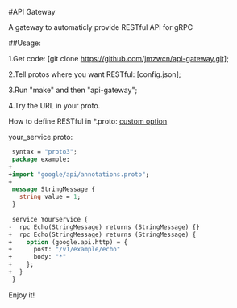 #API Gateway

A gateway to automaticly provide RESTful API for gRPC


##Usage:

1.Get code: [git clone https://github.com/jmzwcn/api-gateway.git];

2.Tell protos where you want RESTful: [config.json];

3.Run "make" and then "api-gateway";

4.Try the URL in your proto.

How to define RESTful in *.proto: [custom option](https://cloud.google.com/service-management/reference/rpc/google.api#http)
   
   your_service.proto:
   ```protobuf
    syntax = "proto3";
    package example;
   +
   +import "google/api/annotations.proto";
   +
    message StringMessage {
      string value = 1;
    }
    
    service YourService {
   -  rpc Echo(StringMessage) returns (StringMessage) {}
   +  rpc Echo(StringMessage) returns (StringMessage) {
   +    option (google.api.http) = {
   +      post: "/v1/example/echo"
   +      body: "*"
   +    };
   +  }
    }
   ```
   
Enjoy it!